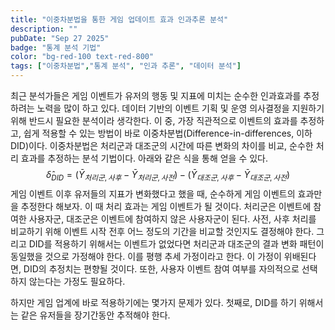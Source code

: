 ```yaml
---
title: "이중차분법을 통한 게임 업데이트 효과 인과추론 분석"
description: ""
pubDate: "Sep 27 2025"
badge: "통계 분석 기법"
color: "bg-red-100 text-red-800"
tags: ["이중차분법","통계 분석", "인과 추론", "데이터 분석"]
---
```


최근 분석가들은 게임 이벤트가 유저의 행동 및 지표에 미치는 순수한 인과효과를 추정하려는 노력을 많이 하고 있다. 데이터 기반의 이벤트 기획 및 운영 의사결정을 지원하기 위해 반드시 필요한 분석이라 생각한다. 이 중, 가장 직관적으로 이벤트의 효과를 추정하고, 쉽게 적용할 수 있는 방법이 바로 이중차분법(Difference-in-differences, 이하 DID)이다.
 이중차분법은 처리군과 대조군의 시간에 따른 변화의 차이를 비교, 순수한 처리 효과를 추정하는 분석 기법이다. 아래와 같은 식을 통해 얻을 수 있다.
$$
\hat{\delta}_{DID} = (\bar{Y}_{처리군,사후} - \bar{Y}_{처리군,사전}) - (\bar{Y}_{대조군,사후} - \bar{Y}_{대조군,사전})
$$
 게임 이벤트 이후 유저들의 지표가 변화했다고 했을 때, 순수하게 게임 이벤트의 효과만을 추정한다 해보자. 이 때 처리 효과는 게임 이벤트가 될 것이다. 처리군은 이벤트에 참여한 사용자군, 대조군은 이벤트에 참여하지 않은 사용자군이 된다. 사전, 사후 처리를 비교하기 위해 이벤트 시작 전후 어느 정도의 기간을 비교할 것인지도 결정해야 한다. 그리고 DID를 적용하기 위해서는 이벤트가 없었다면 처리군과 대조군의 결과 변화 패턴이 동일했을 것으로 가정해야 한다. 이를 평행 추세 가정이라고 한다. 이 가정이 위배된다면, DID의 추정치는 편향될 것이다.  또한, 사용자 이벤트 참여 여부를 자의적으로 선택하지 않는다는 가정도 필요하다.

하지만 게임 업계에 바로 적용하기에는 몇가지 문제가 있다. 첫째로, DID를 하기 위해서는 같은 유저들을 장기간동안 추적해야 한다. 

